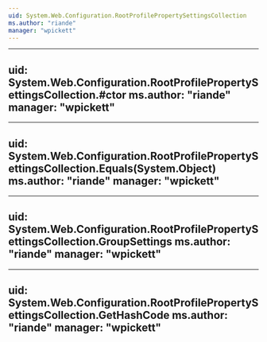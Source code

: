 ```yaml
---
uid: System.Web.Configuration.RootProfilePropertySettingsCollection
ms.author: "riande"
manager: "wpickett"
---
```


---
uid: System.Web.Configuration.RootProfilePropertySettingsCollection.#ctor
ms.author: "riande"
manager: "wpickett"
---

---
uid: System.Web.Configuration.RootProfilePropertySettingsCollection.Equals(System.Object)
ms.author: "riande"
manager: "wpickett"
---

---
uid: System.Web.Configuration.RootProfilePropertySettingsCollection.GroupSettings
ms.author: "riande"
manager: "wpickett"
---

---
uid: System.Web.Configuration.RootProfilePropertySettingsCollection.GetHashCode
ms.author: "riande"
manager: "wpickett"
---
